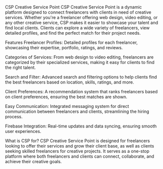 CSP Creative Service Point
CSP Creative Service Point is a dynamic platform designed to connect freelancers with clients in need of creative services. Whether you're a freelancer offering web design, video editing, or any other creative service, CSP makes it easier to showcase your talent and find local clients. Clients can explore a wide variety of freelancers, view detailed profiles, and find the perfect match for their project needs.

Features
Freelancer Profiles: Detailed profiles for each freelancer, showcasing their expertise, portfolio, ratings, and reviews.

Categories of Services: From web design to video editing, freelancers are categorized by their specialized services, making it easy for clients to find the right talent.

Search and Filter: Advanced search and filtering options to help clients find the best freelancers based on location, skills, ratings, and more.

Client Preferences: A recommendation system that ranks freelancers based on client preferences, ensuring the best matches are shown.

Easy Communication: Integrated messaging system for direct communication between freelancers and clients, streamlining the hiring process.

Firebase Integration: Real-time updates and data syncing, ensuring smooth user experiences.

What is CSP for?
CSP Creative Service Point is designed for freelancers looking to offer their services and grow their client base, as well as clients seeking skilled freelancers for creative projects. It serves as a one-stop platform where both freelancers and clients can connect, collaborate, and achieve their creative goals.




